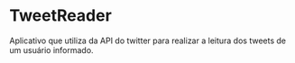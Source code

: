 # TweetReader

Aplicativo que utiliza da API do twitter para realizar a leitura dos tweets de um usuário informado.
